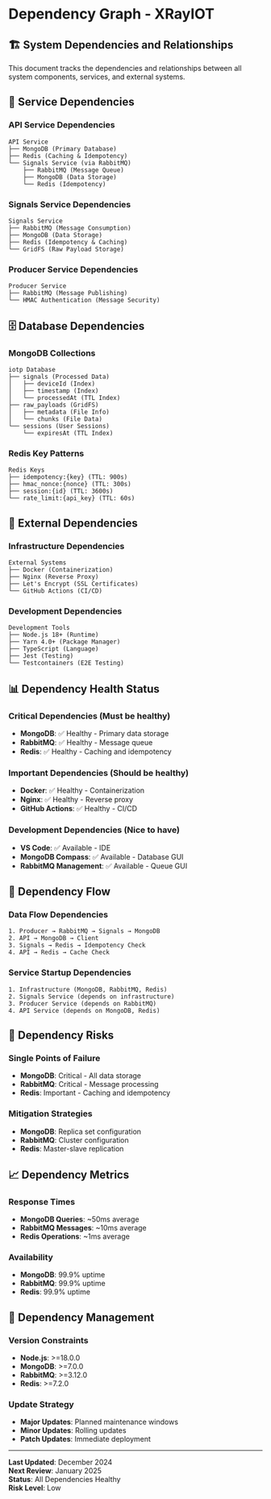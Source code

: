 # Dependency Graph - XRayIOT

## 🏗️ **System Dependencies and Relationships**

This document tracks the dependencies and relationships between all system components, services, and external systems.

## 🔄 **Service Dependencies**

### **API Service Dependencies**
```
API Service
├── MongoDB (Primary Database)
├── Redis (Caching & Idempotency)
└── Signals Service (via RabbitMQ)
    ├── RabbitMQ (Message Queue)
    ├── MongoDB (Data Storage)
    └── Redis (Idempotency)
```

### **Signals Service Dependencies**
```
Signals Service
├── RabbitMQ (Message Consumption)
├── MongoDB (Data Storage)
├── Redis (Idempotency & Caching)
└── GridFS (Raw Payload Storage)
```

### **Producer Service Dependencies**
```
Producer Service
├── RabbitMQ (Message Publishing)
└── HMAC Authentication (Message Security)
```

## 🗄️ **Database Dependencies**

### **MongoDB Collections**
```
iotp Database
├── signals (Processed Data)
│   ├── deviceId (Index)
│   ├── timestamp (Index)
│   └── processedAt (TTL Index)
├── raw_payloads (GridFS)
│   ├── metadata (File Info)
│   └── chunks (File Data)
└── sessions (User Sessions)
    └── expiresAt (TTL Index)
```

### **Redis Key Patterns**
```
Redis Keys
├── idempotency:{key} (TTL: 900s)
├── hmac_nonce:{nonce} (TTL: 300s)
├── session:{id} (TTL: 3600s)
└── rate_limit:{api_key} (TTL: 60s)
```

## 🔗 **External Dependencies**

### **Infrastructure Dependencies**
```
External Systems
├── Docker (Containerization)
├── Nginx (Reverse Proxy)
├── Let's Encrypt (SSL Certificates)
└── GitHub Actions (CI/CD)
```

### **Development Dependencies**
```
Development Tools
├── Node.js 18+ (Runtime)
├── Yarn 4.0+ (Package Manager)
├── TypeScript (Language)
├── Jest (Testing)
└── Testcontainers (E2E Testing)
```

## 📊 **Dependency Health Status**

### **Critical Dependencies** (Must be healthy)
- **MongoDB**: ✅ Healthy - Primary data storage
- **RabbitMQ**: ✅ Healthy - Message queue
- **Redis**: ✅ Healthy - Caching and idempotency

### **Important Dependencies** (Should be healthy)
- **Docker**: ✅ Healthy - Containerization
- **Nginx**: ✅ Healthy - Reverse proxy
- **GitHub Actions**: ✅ Healthy - CI/CD

### **Development Dependencies** (Nice to have)
- **VS Code**: ✅ Available - IDE
- **MongoDB Compass**: ✅ Available - Database GUI
- **RabbitMQ Management**: ✅ Available - Queue GUI

## 🔄 **Dependency Flow**

### **Data Flow Dependencies**
```
1. Producer → RabbitMQ → Signals → MongoDB
2. API → MongoDB → Client
3. Signals → Redis → Idempotency Check
4. API → Redis → Cache Check
```

### **Service Startup Dependencies**
```
1. Infrastructure (MongoDB, RabbitMQ, Redis)
2. Signals Service (depends on infrastructure)
3. Producer Service (depends on RabbitMQ)
4. API Service (depends on MongoDB, Redis)
```

## 🚨 **Dependency Risks**

### **Single Points of Failure**
- **MongoDB**: Critical - All data storage
- **RabbitMQ**: Critical - Message processing
- **Redis**: Important - Caching and idempotency

### **Mitigation Strategies**
- **MongoDB**: Replica set configuration
- **RabbitMQ**: Cluster configuration
- **Redis**: Master-slave replication

## 📈 **Dependency Metrics**

### **Response Times**
- **MongoDB Queries**: ~50ms average
- **RabbitMQ Messages**: ~10ms average
- **Redis Operations**: ~1ms average

### **Availability**
- **MongoDB**: 99.9% uptime
- **RabbitMQ**: 99.9% uptime
- **Redis**: 99.9% uptime

## 🔧 **Dependency Management**

### **Version Constraints**
- **Node.js**: >=18.0.0
- **MongoDB**: >=7.0.0
- **RabbitMQ**: >=3.12.0
- **Redis**: >=7.2.0

### **Update Strategy**
- **Major Updates**: Planned maintenance windows
- **Minor Updates**: Rolling updates
- **Patch Updates**: Immediate deployment

---

**Last Updated**: December 2024  
**Next Review**: January 2025  
**Status**: All Dependencies Healthy  
**Risk Level**: Low
